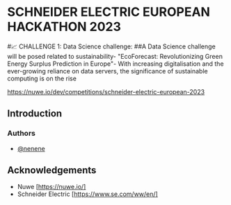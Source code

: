 # SCHNEIDER ELECTRIC EUROPEAN HACKATHON 2023

#📈 CHALLENGE 1: Data Science challenge: 
##A Data Science challenge will be posed related to sustainability- "EcoForecast: Revolutionizing Green Energy Surplus Prediction in Europe"- With increasing digitalisation and the ever-growing reliance on data servers, the significance of sustainable computing is on the rise

https://nuwe.io/dev/competitions/schneider-electric-european-2023


## Introduction



### Authors

- [@nenene](https://github.com/nenene1812)

## Acknowledgements

- Nuwe [https://nuwe.io/]
- Schneider Electric [https://www.se.com/ww/en/]